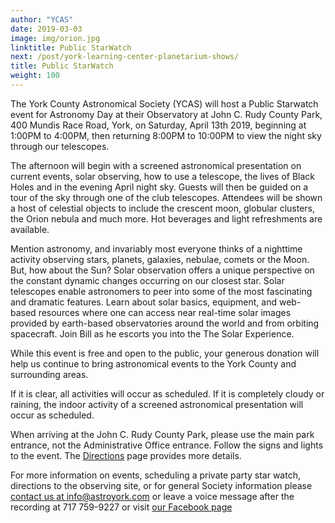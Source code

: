 ```yaml
---
author: "YCAS"
date: 2019-03-03
image: img/orion.jpg
linktitle: Public StarWatch
next: /post/york-learning-center-planetarium-shows/
title: Public StarWatch
weight: 100
---
```

The York County Astronomical Society (YCAS) will host a Public Starwatch event for Astronomy Day at their Observatory at John C. Rudy County Park, 400 Mundis Race Road, York, on Saturday, April 13th 2019, beginning at 1:00PM to 4:00PM, then returning 8:00PM to 10:00PM to view the night sky through our telescopes.

The afternoon will begin with a screened astronomical presentation on current events, solar observing, how to use a telescope, the lives of Black Holes and in the evening April night sky. Guests will then be guided on a tour of the sky through one of the club telescopes. Attendees will be shown a host of celestial objects to include the crescent moon, globular clusters, the Orion nebula and much more. Hot beverages and light refreshments are available.

Mention astronomy, and invariably most everyone thinks of a nighttime activity observing stars, planets, galaxies, nebulae, comets or the Moon.  But, how about the Sun? Solar observation offers a unique perspective on the constant dynamic changes occurring on our closest star.  Solar telescopes enable astronomers to peer into some of the most fascinating and dramatic features. Learn about solar basics, equipment, and web-based resources where one can access near real-time solar images provided by earth-based observatories around the world and from orbiting spacecraft. Join Bill as he escorts you into the The Solar Experience.

While this event is free and open to the public, your generous donation will help us continue to bring astronomical events to the York County and surrounding areas.

If it is clear, all activities will occur as scheduled. If it is completely cloudy or raining, the indoor activity of a screened astronomical presentation will occur as scheduled.

When arriving at the John C. Rudy County Park, please use the main park entrance, not the Administrative Office entrance. Follow the signs and lights to the event. The [Directions](https://www.astroyork.com/directions) page provides more details.

For more information on events, scheduling a private party star watch, directions to the observing site, or for general Society information please [contact us at info@astroyork.com](info@astroyork.com) or leave a voice message after the recording at 717 759-9227 or visit [our Facebook page](https://www.facebook.com/astroyork)